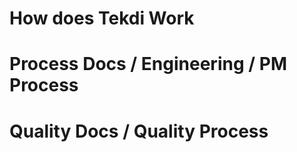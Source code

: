 # How does Tekdi Work

# Process Docs / Engineering / PM Process

# Quality Docs / Quality Process

